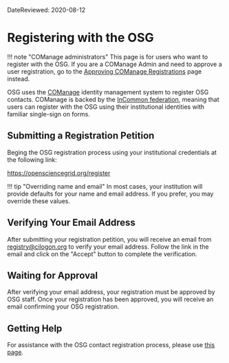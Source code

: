 DateReviewed: 2020-08-12

Registering with the OSG
========================

!!! note "COManage administrators"
    This page is for users who want to register with the OSG.
    If you are a COManage Admin and need to approve a user registration,
    go to the [Approving COManage Registrations](/policy/comanage-instructions-admin) page instead.

OSG uses the [COManage](https://www.internet2.edu/products-services/trust-identity/comanage/) identity management system
to register OSG contacts.
COManage is backed by the [InCommon federation](https://www.incommon.org/federation/), meaning that users can register
with the OSG using their institutional identities with familiar single-sign on forms.

Submitting a Registration Petition
----------------------------------

Beging the OSG registration process using your institutional credentials at the following link:

<https://opensciencegrid.org/register>

!!! tip "Overriding name and email"
    In most cases, your institution will provide defaults for your name and email address.
    If you prefer, you may override these values.

Verifying Your Email Address
----------------------------

After submitting your registration petition, you will receive an email from <registry@cilogon.org> to verify your email
address.
Follow the link in the email and click on the "Accept" button to complete the verification.

Waiting for Approval
--------------------

After verifying your email address, your registration must be approved by OSG staff.
Once your registration has been approved, you will receive an email confirming your OSG registration.

Getting Help
------------

For assistance with the OSG contact registration process, please use
[this page](https://opensciencegrid.org/docs/common/help/).
